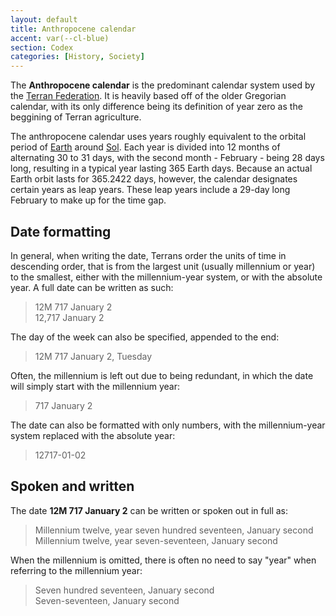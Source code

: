 ```yaml
---
layout: default
title: Anthropocene calendar
accent: var(--cl-blue)
section: Codex
categories: [History, Society]
---
```


The **Anthropocene calendar** is the predominant calendar system used by the
[Terran Federation](Terran_Federation.html). It is heavily based off of the older Gregorian
calendar, with its only difference being its definition of year zero as the beggining of Terran
agriculture.

The anthropocene calendar uses years roughly equivalent to the orbital period of [Earth](Earth.html)
around [Sol](Sol.html). Each year is divided into 12 months of alternating 30 to 31 days, with
the second month - February - being 28 days long, resulting in a typical year lasting 365 Earth days.
Because an actual Earth orbit lasts for 365.2422 days, however, the calendar designates certain
years as leap years. These leap years include a 29-day long February to make up for the time gap.

## Date formatting

In general, when writing the date, Terrans order the units of time in descending order, that is from
the largest unit (usually millennium or year) to the smallest, either with the millennium-year system,
or with the absolute year. A full date can be written as such:

> 12M 717 January 2<br>
> 12,717 January 2

The day of the week can also be specified, appended to the end:

> 12M 717 January 2, Tuesday

Often, the millennium is left out due to being redundant, in which the date will simply start with
the millennium year:

> 717 January 2

The date can also be formatted with only numbers, with the millennium-year system replaced with the
absolute year:

> 12717-01-02

## Spoken and written

The date **12M 717 January 2** can be written or spoken out in full as:

> Millennium twelve, year seven hundred seventeen, January second<br>
> Millennium twelve, year seven-seventeen, January second 

When the millennium is omitted, there is often no need to say "year" when referring to the millennium
year:

> Seven hundred seventeen, January second<br>
> Seven-seventeen, January second
